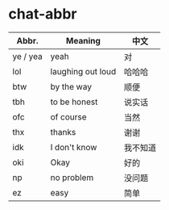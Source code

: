 # chat-abbr

| Abbr.    | Meaning           | 中文     |
| -------- | ----------------- | -------- |
| ye / yea | yeah              | 对       |
| lol      | laughing out loud | 哈哈哈   |
| btw      | by the way        | 顺便     |
| tbh      | to be honest      | 说实话   |
| ofc      | of course         | 当然     |
| thx      | thanks            | 谢谢     |
| idk      | I don't know      | 我不知道 |
| oki      | Okay              | 好的     |
| np       | no problem        | 没问题   |
| ez       | easy              | 简单     |
